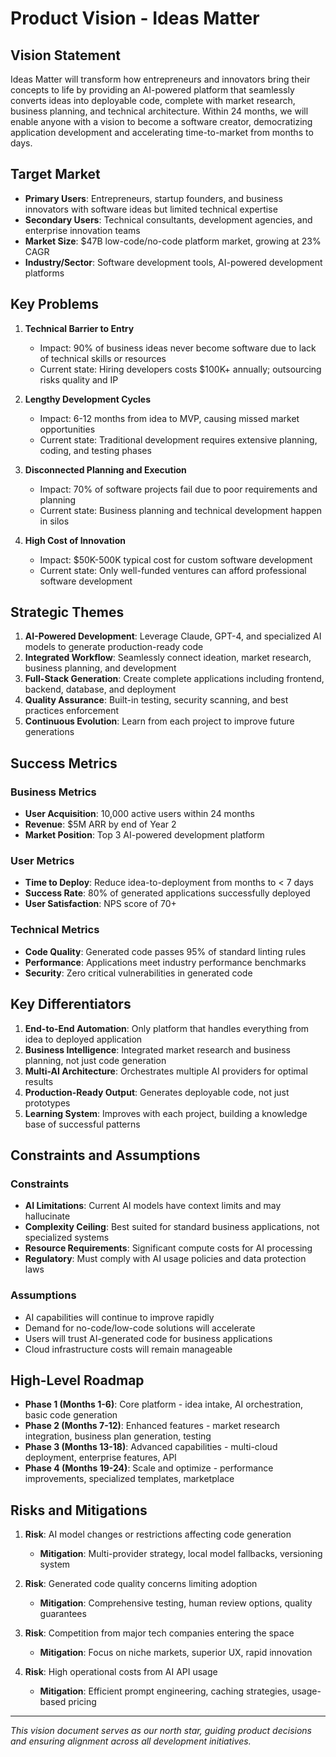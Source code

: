 # Product Vision - Ideas Matter

## Vision Statement

Ideas Matter will transform how entrepreneurs and innovators bring their concepts to life by providing an AI-powered platform that seamlessly converts ideas into deployable code, complete with market research, business planning, and technical architecture. Within 24 months, we will enable anyone with a vision to become a software creator, democratizing application development and accelerating time-to-market from months to days.

## Target Market

- **Primary Users**: Entrepreneurs, startup founders, and business innovators with software ideas but limited technical expertise
- **Secondary Users**: Technical consultants, development agencies, and enterprise innovation teams
- **Market Size**: $47B low-code/no-code platform market, growing at 23% CAGR
- **Industry/Sector**: Software development tools, AI-powered development platforms

## Key Problems

1. **Technical Barrier to Entry**
   - Impact: 90% of business ideas never become software due to lack of technical skills or resources
   - Current state: Hiring developers costs $100K+ annually; outsourcing risks quality and IP

2. **Lengthy Development Cycles**
   - Impact: 6-12 months from idea to MVP, causing missed market opportunities
   - Current state: Traditional development requires extensive planning, coding, and testing phases

3. **Disconnected Planning and Execution**
   - Impact: 70% of software projects fail due to poor requirements and planning
   - Current state: Business planning and technical development happen in silos

4. **High Cost of Innovation**
   - Impact: $50K-500K typical cost for custom software development
   - Current state: Only well-funded ventures can afford professional software development

## Strategic Themes

1. **AI-Powered Development**: Leverage Claude, GPT-4, and specialized AI models to generate production-ready code
2. **Integrated Workflow**: Seamlessly connect ideation, market research, business planning, and development
3. **Full-Stack Generation**: Create complete applications including frontend, backend, database, and deployment
4. **Quality Assurance**: Built-in testing, security scanning, and best practices enforcement
5. **Continuous Evolution**: Learn from each project to improve future generations

## Success Metrics

### Business Metrics
- **User Acquisition**: 10,000 active users within 24 months
- **Revenue**: $5M ARR by end of Year 2
- **Market Position**: Top 3 AI-powered development platform

### User Metrics
- **Time to Deploy**: Reduce idea-to-deployment from months to < 7 days
- **Success Rate**: 80% of generated applications successfully deployed
- **User Satisfaction**: NPS score of 70+

### Technical Metrics
- **Code Quality**: Generated code passes 95% of standard linting rules
- **Performance**: Applications meet industry performance benchmarks
- **Security**: Zero critical vulnerabilities in generated code

## Key Differentiators

1. **End-to-End Automation**: Only platform that handles everything from idea to deployed application
2. **Business Intelligence**: Integrated market research and business planning, not just code generation
3. **Multi-AI Architecture**: Orchestrates multiple AI providers for optimal results
4. **Production-Ready Output**: Generates deployable code, not just prototypes
5. **Learning System**: Improves with each project, building a knowledge base of successful patterns

## Constraints and Assumptions

### Constraints
- **AI Limitations**: Current AI models have context limits and may hallucinate
- **Complexity Ceiling**: Best suited for standard business applications, not specialized systems
- **Resource Requirements**: Significant compute costs for AI processing
- **Regulatory**: Must comply with AI usage policies and data protection laws

### Assumptions
- AI capabilities will continue to improve rapidly
- Demand for no-code/low-code solutions will accelerate
- Users will trust AI-generated code for business applications
- Cloud infrastructure costs will remain manageable

## High-Level Roadmap

- **Phase 1 (Months 1-6)**: Core platform - idea intake, AI orchestration, basic code generation
- **Phase 2 (Months 7-12)**: Enhanced features - market research integration, business plan generation, testing
- **Phase 3 (Months 13-18)**: Advanced capabilities - multi-cloud deployment, enterprise features, API
- **Phase 4 (Months 19-24)**: Scale and optimize - performance improvements, specialized templates, marketplace

## Risks and Mitigations

1. **Risk**: AI model changes or restrictions affecting code generation
   - **Mitigation**: Multi-provider strategy, local model fallbacks, versioning system

2. **Risk**: Generated code quality concerns limiting adoption
   - **Mitigation**: Comprehensive testing, human review options, quality guarantees

3. **Risk**: Competition from major tech companies entering the space
   - **Mitigation**: Focus on niche markets, superior UX, rapid innovation

4. **Risk**: High operational costs from AI API usage
   - **Mitigation**: Efficient prompt engineering, caching strategies, usage-based pricing

---

*This vision document serves as our north star, guiding product decisions and ensuring alignment across all development initiatives.*
